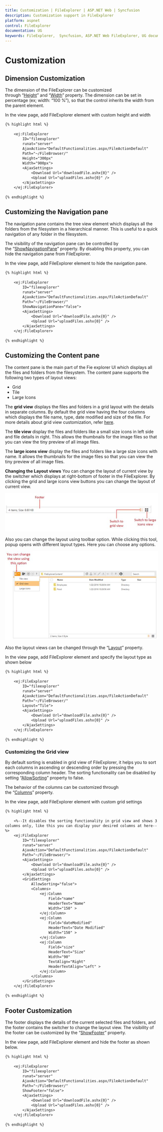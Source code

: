 ```yaml
---
title: Customization | FileExplorer | ASP.NET Web | Syncfusion
description: Customization support in FileExplorer
platform: aspnet
control: FileExplorer
documentation: UG
keywords: FileExplorer,  Syncfusion, ASP.NET Web FileExplorer, UG document, Customization
---
```

# Customization

## Dimension Customization

The dimension of the FileExplorer can be customized through “[Height](http://help.syncfusion.com/js/api/ejfileexplorer#members:height)” and “[Width](http://help.syncfusion.com/js/api/ejfileexplorer#members:width)” property. The dimension can be set in percentage (ex; width: “100 %”), so that the control inherits the width from the parent element.

In the view page, add FileExplorer element with custom height and width
    
    {% highlight html %}
    
        <ej:FileExplorer
            ID="fileexplorer"
            runat="server"
            AjaxAction="DefaultFunctionalities.aspx/FileActionDefault"
            Path="~/FileBrowser/" 
            Height="300px" 
            Width="900px">        
            <AjaxSettings>
                <Download Url="downloadFile.ashx{0}" />
                <Upload Url="uploadFiles.ashx{0}" />
            </AjaxSettings>  
        </ej:FileExplorer>
        
    {% endhighlight %}
    
## Customizing the Navigation pane

The navigation pane contains the tree view element which displays all the folders from the filesystem in a hierarchical manner. This is useful to a quick navigation of any folder in the filesystem.

The visibility of the navigation pane can be controlled by the “[ShowNavigationPane](http://help.syncfusion.com/js/api/ejfileexplorer#members:shownavigationpane)” property. By disabling this property, you can hide the navigation pane from FileExplorer.

In the view page, add FileExplorer element to hide the navigation pane.
    
    {% highlight html %}
    
        <ej:FileExplorer
            ID="fileexplorer"
            runat="server"
            AjaxAction="DefaultFunctionalities.aspx/FileActionDefault"
            Path="~/FileBrowser/" 
            ShowNavigationPane="false">        
            <AjaxSettings>
                <Download Url="downloadFile.ashx{0}" />
                <Upload Url="uploadFiles.ashx{0}" />
            </AjaxSettings>  
        </ej:FileExplorer>
        
    {% endhighlight %}
    
## Customizing the Content pane

The content pane is the main part of the Fie explorer UI which displays all the files and folders from the filesystem. The content pane supports the following two types of layout views:
* Grid
* Tile
* Large Icons

The **grid view** displays the files and folders in a grid layout with the details in separate columns. By default the grid view having the four columns which displays the file name, type, date modified and size of the file. For more details about grid view customization, refer [here](#customizing-the-grid-view).

The **tile view** display the files and folders like a small size icons in left side and file details in right. This allows the thumbnails for the image files so that you can view the tiny preview of all image files.

The **large icons view** display the files and folders like a large size icons with name. It allows the thumbnails for the image files so that you can view the tiny preview of all image files.

**Changing the Layout views**
You can change the layout of current view by the switcher which displays at right-bottom of footer in the FileExplorer. By clicking the grid and large icons view buttons you can change the layout of current view.

![](Customization_images/Customization_img1.jpeg)

Also you can change the layout using toolbar option. While clicking this tool, popup opens with different layout types. Here you can choose any options.

![](Customization_images/Customization_img2.jpeg)

Also the layout views can be changed through the “[Layout](http://help.syncfusion.com/js/api/ejfileexplorer#members:layout)” property.

In the view page, add FileExplorer element and specify the layout type as shown below
    
    {% highlight html %}
    
        <ej:FileExplorer
            ID="fileexplorer"
            runat="server"
            AjaxAction="DefaultFunctionalities.aspx/FileActionDefault"
            Path="~/FileBrowser/" 
            Layout="Tile">        
            <AjaxSettings>
                <Download Url="downloadFile.ashx{0}" />
                <Upload Url="uploadFiles.ashx{0}" />
            </AjaxSettings>  
        </ej:FileExplorer>
        
    {% endhighlight %}
    
    
### Customizing the Grid view

By default sorting is enabled in grid view of FileExplorer, it helps you to sort each columns in ascending or descending order by pressing the corresponding column header. The sorting functionality can be disabled by setting “[AllowSorting](http://help.syncfusion.com/js/api/ejfileexplorer#members:gridsettings-allowsorting)” property to false.

The behavior of the columns can be customized through the “[Columns](http://help.syncfusion.com/js/api/ejfileexplorer#members:gridsettings-columns)” property.

In the view page, add FileExplorer element with custom grid settings
    
    {% highlight html %}
    
        <%--It disables the sorting functionality in grid view and shows 3 columns only, like this you can display your desired columns at here--%>
        <ej:FileExplorer
            ID="fileexplorer"
            runat="server"
            AjaxAction="DefaultFunctionalities.aspx/FileActionDefault"
            Path="~/FileBrowser/">        
            <AjaxSettings>
                <Download Url="downloadFile.ashx{0}" />
                <Upload Url="uploadFiles.ashx{0}" />
            </AjaxSettings>
            <GridSettings 
                AllowSorting="false">
                <Columns>
                    <ej:Column 
                        Field="name" 
                        HeaderText="Name" 
                        Width="150" >                   
                    </ej:Column>
                    <ej:Column 
                        Field="dateModified" 
                        HeaderText="Date Modified" 
                        Width="150" >                   
                    </ej:Column>
                    <ej:Column 
                        Field="size" 
                        HeaderText="Size" 
                        Width="90" 
                        TextAlign="Right" 
                        HeaderTextAlign="Left" >                   
                    </ej:Column>
                </Columns>
            </GridSettings>
        </ej:FileExplorer>
        
    {% endhighlight %}
    
## Footer Customization

The footer displays the details of the current selected files and folders, and the footer contains the switcher to change the layout view. The visibility of the footer can be customized by the “[ShowFooter](http://help.syncfusion.com/js/api/ejfileexplorer#members:showfooter)” property.

In the view page, add FileExplorer element and hide the footer as shown below.
    
    {% highlight html %}
    
        <ej:FileExplorer
            ID="fileexplorer"
            runat="server"
            AjaxAction="DefaultFunctionalities.aspx/FileActionDefault"
            Path="~/FileBrowser/" 
            ShowFooter="false">        
            <AjaxSettings>
                <Download Url="downloadFile.ashx{0}" />
                <Upload Url="uploadFiles.ashx{0}" />
            </AjaxSettings>       
        </ej:FileExplorer>
        
    {% endhighlight %}
    
